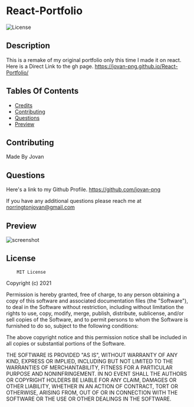 # React-Portfolio

![License](https://img.shields.io/badge/MIT-blue)

## Description

This is a remake of my original portfolio only this time I made it on react.
Here is a Direct Link to the gh page. https://jovan-png.github.io/React-Portfolio/

## Tables Of Contents

- [Credits](#credits)
- [Contributing](#Contributing)
- [Questions](#Questions)
- [Preview](#Preview)

## Contributing

Made By Jovan

## Questions

Here's a link to my Github Profile.
https://github.com/jovan-png

If you have any additional questions please reach me at
norringtonjovan@gmail.com

## Preview
![screenshot](https://user-images.githubusercontent.com/88255194/150462161-51f9029a-7f1e-4286-923b-10a1c37072d8.png)

## License

        MIT License

Copyright (c) 2021

Permission is hereby granted, free of charge, to any person obtaining a copy
of this software and associated documentation files (the "Software"), to deal
in the Software without restriction, including without limitation the rights
to use, copy, modify, merge, publish, distribute, sublicense, and/or sell
copies of the Software, and to permit persons to whom the Software is
furnished to do so, subject to the following conditions:

The above copyright notice and this permission notice shall be included in all
copies or substantial portions of the Software.

THE SOFTWARE IS PROVIDED "AS IS", WITHOUT WARRANTY OF ANY KIND, EXPRESS OR
IMPLIED, INCLUDING BUT NOT LIMITED TO THE WARRANTIES OF MERCHANTABILITY,
FITNESS FOR A PARTICULAR PURPOSE AND NONINFRINGEMENT. IN NO EVENT SHALL THE
AUTHORS OR COPYRIGHT HOLDERS BE LIABLE FOR ANY CLAIM, DAMAGES OR OTHER
LIABILITY, WHETHER IN AN ACTION OF CONTRACT, TORT OR OTHERWISE, ARISING FROM,
OUT OF OR IN CONNECTION WITH THE SOFTWARE OR THE USE OR OTHER DEALINGS IN THE
SOFTWARE.
